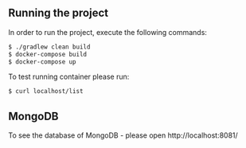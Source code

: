 ## Running the project

In order to run the project, execute the following commands:
```bash
$ ./gradlew clean build
$ docker-compose build
$ docker-compose up
```

To test running container please run:
```bash
$ curl localhost/list
```

## MongoDB

To see the database of MongoDB - please open http://localhost:8081/
